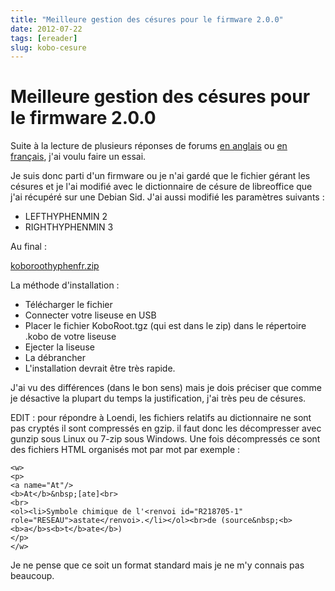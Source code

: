 ```yaml
---
title: "Meilleure gestion des césures pour le firmware 2.0.0"
date: 2012-07-22
tags: [ereader]
slug: kobo-cesure
---
```

# Meilleure gestion des césures pour le firmware 2.0.0

Suite à la lecture de plusieurs réponses de forums [en anglais](http://www.mobileread.com/forums/showthread.php?t=184838) ou [en français](http://forum.teamalexandriz.org/les_liseuses_debook_readers/mise_jour_2.0_du_kobo_22965.msg142066.html#msg142066), j'ai voulu faire un essai. 

Je suis donc parti d'un firmware ou je n'ai gardé que le fichier gérant les césures et je l'ai modifié avec le dictionnaire de césure de libreoffice que j'ai récupéré sur une Debian Sid. J'ai aussi modifié les paramètres suivants :

* LEFTHYPHENMIN 2
* RIGHTHYPHENMIN 3



Au final :

[koboroothyphenfr.zip](/blog/koboroothyphenfr.zip)

La méthode d'installation :

* Télécharger le fichier
* Connecter votre liseuse en USB
* Placer le fichier KoboRoot.tgz (qui est dans le zip) dans le répertoire .kobo de votre liseuse
* Ejecter la liseuse
* La débrancher
* L'installation devrait être très rapide.

J'ai vu des différences (dans le bon sens) mais je dois préciser que comme je désactive la plupart du temps la justification, j'ai très peu de césures.

EDIT : pour répondre à Loendi, les fichiers relatifs au dictionnaire ne sont pas cryptés il sont compressés en gzip. il faut donc les décompresser avec gunzip sous Linux ou 7-zip sous Windows. Une fois décompressés ce sont des fichiers HTML organisés mot par mot par exemple : 

```
<w>
<p>
<a name="At"/>
<b>At</b>&nbsp;[ate]<br>
<br>
<ol><li>Symbole chimique de l'<renvoi id="R218705-1" role="RESEAU">astate</renvoi>.</li></ol><br>de (source&nbsp;<b><b>a</b>s<b>t</b>ate</b>)
</p>
</w>
```

Je ne pense que ce soit un format standard mais je ne m'y connais pas beaucoup.
